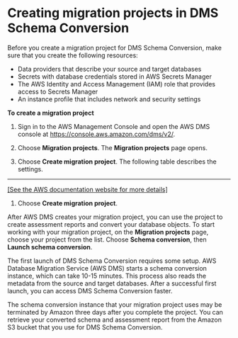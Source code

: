 # Creating migration projects in DMS Schema Conversion<a name="migration-projects-create"></a>

Before you create a migration project for DMS Schema Conversion, make sure that you create the following resources:
+ Data providers that describe your source and target databases
+ Secrets with database credentials stored in AWS Secrets Manager
+ The AWS Identity and Access Management \(IAM\) role that provides access to Secrets Manager
+ An instance profile that includes network and security settings

**To create a migration project**

1. Sign in to the AWS Management Console and open the AWS DMS console at [https://console\.aws\.amazon\.com/dms/v2/](https://console.aws.amazon.com/dms/v2/)\.

1. Choose **Migration projects**\. The **Migration projects** page opens\.

1. Choose **Create migration project**\. The following table describes the settings\.  
****    
[\[See the AWS documentation website for more details\]](http://docs.aws.amazon.com/dms/latest/userguide/migration-projects-create.html)

1. Choose **Create migration project**\.

After AWS DMS creates your migration project, you can use the project to create assessment reports and convert your database objects\. To start working with your migration project, on the **Migration projects** page, choose your project from the list\. Choose **Schema conversion**, then **Launch schema conversion**\.

The first launch of DMS Schema Conversion requires some setup\. AWS Database Migration Service \(AWS DMS\) starts a schema conversion instance, which can take 10\-15 minutes\. This process also reads the metadata from the source and target databases\. After a successful first launch, you can access DMS Schema Conversion faster\.

The schema conversion instance that your migration project uses may be terminated by Amazon three days after you complete the project\. You can retrieve your converted schema and assessment report from the Amazon S3 bucket that you use for DMS Schema Conversion\.